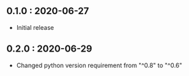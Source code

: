 ## 0.1.0 : 2020-06-27

- Initial release


## 0.2.0 : 2020-06-29

- Changed python version requirement from "^0.8" to "^0.6"
